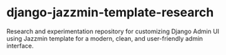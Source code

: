 # django-jazzmin-template-research
Research and experimentation repository for customizing Django Admin UI using Jazzmin template for a modern, clean, and user-friendly admin interface.
